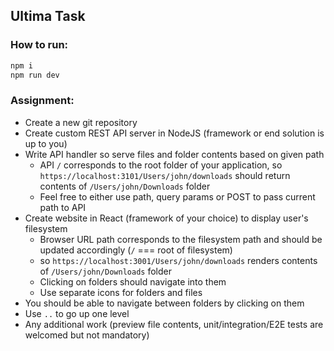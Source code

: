 ## Ultima Task

### How to run:

```sh
npm i
npm run dev
```

### Assignment:

- Create a new git repository
- Create custom REST API server in NodeJS (framework or end solution is up to you)
- Write API handler so serve files and folder contents based on given path
  - API `/` corresponds to the root folder of your application, so `https://localhost:3101/Users/john/downloads` should return contents of `/Users/john/Downloads` folder
  - Feel free to either use path, query params or POST to pass current path to API
- Create website in React (framework of your choice) to display user's filesystem
  - Browser URL path corresponds to the filesystem path and should be updated accordingly (`/` === root of filesystem)
  - so `https://localhost:3001/Users/john/downloads` renders contents of `/Users/john/Downloads` folder
  - Clicking on folders should navigate into them
  - Use separate icons for folders and files
- You should be able to navigate between folders by clicking on them
- Use `..` to go up one level
- Any additional work (preview file contents, unit/integration/E2E tests are welcomed but not mandatory)